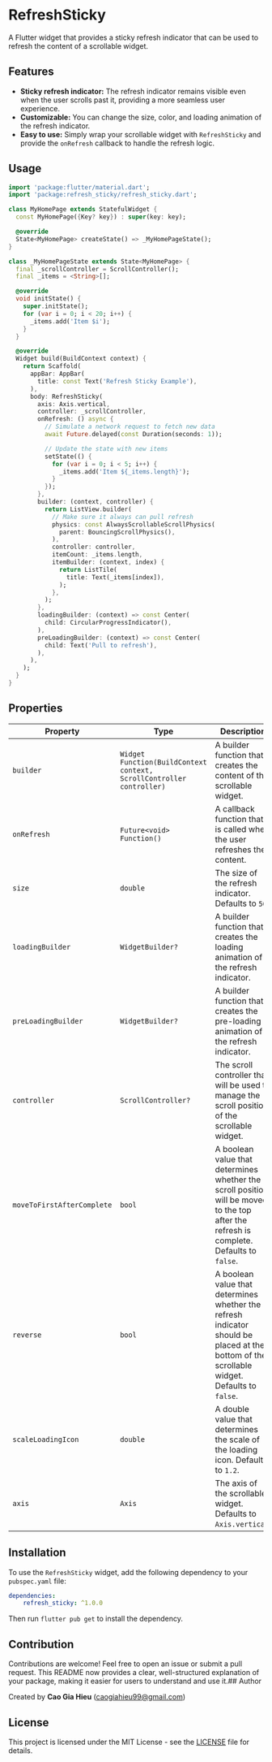 # RefreshSticky

A Flutter widget that provides a sticky refresh indicator that can be used to refresh the content of a scrollable widget.

## Features

* **Sticky refresh indicator:** The refresh indicator remains visible even when the user scrolls past it, providing a more seamless user experience.
* **Customizable:** You can change the size, color, and loading animation of the refresh indicator.
* **Easy to use:** Simply wrap your scrollable widget with `RefreshSticky` and provide the `onRefresh` callback to handle the refresh logic.

## Usage
```dart
import 'package:flutter/material.dart';
import 'package:refresh_sticky/refresh_sticky.dart'; 

class MyHomePage extends StatefulWidget {
  const MyHomePage({Key? key}) : super(key: key);

  @override
  State<MyHomePage> createState() => _MyHomePageState();
}

class _MyHomePageState extends State<MyHomePage> {
  final _scrollController = ScrollController();
  final _items = <String>[];

  @override
  void initState() {
    super.initState();
    for (var i = 0; i < 20; i++) {
      _items.add('Item $i');
    }
  }

  @override
  Widget build(BuildContext context) {
    return Scaffold(
      appBar: AppBar(
        title: const Text('Refresh Sticky Example'),
      ),
      body: RefreshSticky(
        axis: Axis.vertical,
        controller: _scrollController,
        onRefresh: () async {
          // Simulate a network request to fetch new data
          await Future.delayed(const Duration(seconds: 1)); 

          // Update the state with new items
          setState(() {
            for (var i = 0; i < 5; i++) {
              _items.add('Item ${_items.length}');
            }
          });
        },
        builder: (context, controller) {
          return ListView.builder(
            // Make sure it always can pull refresh
            physics: const AlwaysScrollableScrollPhysics(
              parent: BouncingScrollPhysics(),
            ),
            controller: controller,
            itemCount: _items.length,
            itemBuilder: (context, index) {
              return ListTile(
                title: Text(_items[index]),
              );
            },
          );
        },
        loadingBuilder: (context) => const Center(
          child: CircularProgressIndicator(),
        ),
        preLoadingBuilder: (context) => const Center(
          child: Text('Pull to refresh'),
        ),
      ),
    );
  }
}
```
## Properties

| Property                   | Type                                                                 | Description                                                                                                                                 |
| -------------------------- | -------------------------------------------------------------------- | ------------------------------------------------------------------------------------------------------------------------------------------- |
| `builder`                  | `Widget Function(BuildContext context, ScrollController controller)` | A builder function that creates the content of the scrollable widget.                                                                       |
| `onRefresh`                | `Future<void> Function()`                                            | A callback function that is called when the user refreshes the content.                                                                     |
| `size`                     | `double`                                                             | The size of the refresh indicator. Defaults to `50`.                                                                                        |
| `loadingBuilder`           | `WidgetBuilder?`                                                     | A builder function that creates the loading animation of the refresh indicator.                                                             |
| `preLoadingBuilder`        | `WidgetBuilder?`                                                     | A builder function that creates the pre-loading animation of the refresh indicator.                                                         |
| `controller`               | `ScrollController?`                                                  | The scroll controller that will be used to manage the scroll position of the scrollable widget.                                             |
| `moveToFirstAfterComplete` | `bool`                                                               | A boolean value that determines whether the scroll position will be moved to the top after the refresh is complete. Defaults to `false`.    |
| `reverse`                  | `bool`                                                               | A boolean value that determines whether the refresh indicator should be placed at the bottom of the scrollable widget. Defaults to `false`. |
| `scaleLoadingIcon`         | `double`                                                             | A double value that determines the scale of the loading icon. Defaults to `1.2`.                                                            |
| `axis`                     | `Axis`                                                               | The axis of the scrollable widget. Defaults to `Axis.vertical`.                                                                             |


## Installation

To use the `RefreshSticky` widget, add the following dependency to your `pubspec.yaml` file:
```yaml
dependencies:
    refresh_sticky: ^1.0.0
```
Then run `flutter pub get` to install the dependency.

## Contribution

Contributions are welcome! Feel free to open an issue or submit a pull request.
This README now provides a clear, well-structured explanation of your package, making it easier for users to understand and use it.## Author

Created by **Cao Gia Hieu** (caogiahieu99@gmail.com)

## License

This project is licensed under the MIT License - see the [LICENSE](LICENSE) file for details.